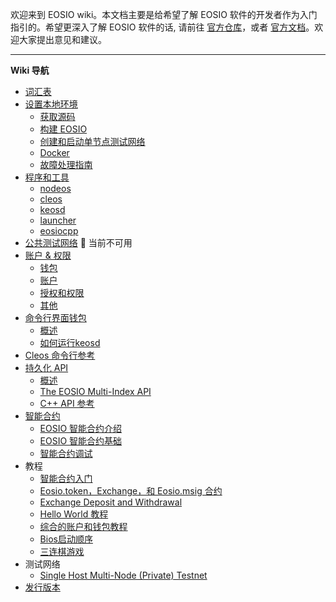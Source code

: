 欢迎来到 EOSIO wiki。本文档主要是给希望了解 EOSIO 软件的开发者作为入门指引的。希望更深入了解 EOSIO 软件的话, 请前往 [官方仓库](https://github.com/EOSIO/eos)，或者 [官方文档](https://github.com/EOSIO/Documentation)。欢迎大家提出意见和建议。

---
**Wiki 导航**

- [词汇表](词汇表)
- [设置本地环境](Local-Environment)
  * [获取源码](Local-Environment#1-getting-the-code)
  * [构建 EOSIO](Local-Environment#2-building-eosio)
  * [创建和启动单节点测试网络](Local-Environment#4-creating-and-launching-a-single-node-testnet)
  * [Docker](Local-Environment#3-docker)
  * [故障处理指南](Local-Environment#5-troubleshooting-guide)
- [程序和工具](Programs-&-Tools)
  * [nodeos](Programs-&-Tools#nodeos)
  * [cleos](Programs-&-Tools#cleos)
  * [keosd](Programs-&-Tools#keosd)
  * [launcher](Programs-&-Tools#launcher)
  * [eosiocpp](Programs-&-Tools#eosiocpp)
- [公共测试网络]()  :no_entry_sign: 当前不可用
- [账户 & 权限](Accounts%20%26%20Permissions)
  * [钱包](Accounts%20%26%20Permissions#wallets)
  * [账户](Accounts%20%26%20Permissions#accounts)
  * [授权和权限](Accounts%20%26%20Permissions#authorities-and-permissions)
  * [其他](Accounts%20%26%20Permissions#putting-it-all-together)
- [命令行界面钱包](CLI%20Wallet)
  * [概述](CLI%20Wallet#overview)
  * [如何运行keosd](CLI%20Wallet#how-to-run-keosd)
- [Cleos 命令行参考](Command%20Reference)
- [持久化 API](Persistence-API)
  * [概述](Persistence-API#overview)
  * [The EOSIO Multi-Index API](Persistence-API#the-eosio-multi-index-api)
  * [C++ API 参考](Persistence-API#cpp-api-reference)
- [智能合约](Smart%20Contract)
  * [EOSIO 智能合约介绍](Smart-Contract#introduction-to-eos-smart-contracts)
  * [EOSIO 智能合约基础](Smart-Contract#basics-of-eosio-smart-contracts)
  * [智能合约调试](Smart-Contract#debugging-smart-contracts)
- 教程
  * [智能合约入门](Tutorial-Getting-Started-With-Contracts)
  * [Eosio.token，Exchange，和 Eosio.msig 合约](Tutorial-eosio-token-Contract)
  * [Exchange Deposit and Withdrawal](Tutorial-Exchange-Deposit-Withdraw)
  * [Hello World 教程](Tutorial-Hello-World-Contract)
  * [综合的账户和钱包教程](Tutorial-Comprehensive-Accounts-and-Wallets)
  * [Bios启动顺序](Tutorial-Bios-Boot-Sequence)
  * [三连棋游戏](Tutorial-Tic-Tac-Toe)
- 测试网络
  * [Single Host Multi-Node (Private) Testnet](Testnet-Single-Host-Multinode)
- [发行版本](Releases)
